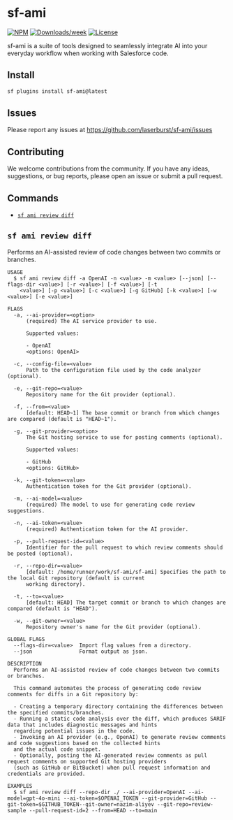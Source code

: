 # sf-ami

[![NPM](https://img.shields.io/npm/v/sf-ami.svg?label=sf-ami)](https://www.npmjs.com/package/sf-ami) [![Downloads/week](https://img.shields.io/npm/dw/sf-ami.svg)](https://npmjs.org/package/sf-ami) [![License](https://img.shields.io/badge/License-BSD%203--Clause-brightgreen.svg)](https://raw.githubusercontent.com/salesforcecli/sf-ami/main/LICENSE.txt)

sf-ami is a suite of tools designed to seamlessly integrate AI into your everyday workflow when working with Salesforce code.

## Install

```bash
sf plugins install sf-ami@latest
```

## Issues

Please report any issues at https://github.com/laserburst/sf-ami/issues

## Contributing

We welcome contributions from the community. If you have any ideas, suggestions, or bug reports, please open an issue or submit a pull request.

## Commands

<!-- commands -->

- [`sf ami review diff`](#sf-ami-review-diff)

## `sf ami review diff`

Performs an AI-assisted review of code changes between two commits or branches.

```
USAGE
  $ sf ami review diff -a OpenAI -n <value> -m <value> [--json] [--flags-dir <value>] [-r <value>] [-f <value>] [-t
    <value>] [-p <value>] [-c <value>] [-g GitHub] [-k <value>] [-w <value>] [-e <value>]

FLAGS
  -a, --ai-provider=<option>
      (required) The AI service provider to use.

      Supported values:

      - OpenAI
      <options: OpenAI>

  -c, --config-file=<value>
      Path to the configuration file used by the code analyzer (optional).

  -e, --git-repo=<value>
      Repository name for the Git provider (optional).

  -f, --from=<value>
      [default: HEAD~1] The base commit or branch from which changes are compared (default is "HEAD~1").

  -g, --git-provider=<option>
      The Git hosting service to use for posting comments (optional).

      Supported values:

      - GitHub
      <options: GitHub>

  -k, --git-token=<value>
      Authentication token for the Git provider (optional).

  -m, --ai-model=<value>
      (required) The model to use for generating code review suggestions.

  -n, --ai-token=<value>
      (required) Authentication token for the AI provider.

  -p, --pull-request-id=<value>
      Identifier for the pull request to which review comments should be posted (optional).

  -r, --repo-dir=<value>
      [default: /home/runner/work/sf-ami/sf-ami] Specifies the path to the local Git repository (default is current
      working directory).

  -t, --to=<value>
      [default: HEAD] The target commit or branch to which changes are compared (default is "HEAD").

  -w, --git-owner=<value>
      Repository owner's name for the Git provider (optional).

GLOBAL FLAGS
  --flags-dir=<value>  Import flag values from a directory.
  --json               Format output as json.

DESCRIPTION
  Performs an AI-assisted review of code changes between two commits or branches.

  This command automates the process of generating code review comments for diffs in a Git repository by:

  - Creating a temporary directory containing the differences between the specified commits/branches.
  - Running a static code analysis over the diff, which produces SARIF data that includes diagnostic messages and hints
  regarding potential issues in the code.
  - Invoking an AI provider (e.g., OpenAI) to generate review comments and code suggestions based on the collected hints
  and the actual code snippet.
  - Optionally, posting the AI-generated review comments as pull request comments on supported Git hosting providers
  (such as GitHub or BitBucket) when pull request information and credentials are provided.

EXAMPLES
  $ sf ami review diff --repo-dir ./ --ai-provider=OpenAI --ai-model=gpt-4o-mini --ai-token=$OPENAI_TOKEN --git-provider=GitHub --git-token=$GITHUB_TOKEN--git-owner=nazim-aliyev --git-repo=review-sample --pull-request-id=2 --from=HEAD --to=main
```

<!-- commandsstop -->
